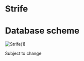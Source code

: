 # Strife

# Database scheme

![Strife(1)](https://user-images.githubusercontent.com/65135632/186252425-de032228-c080-40b7-96b8-e7c048381f7f.png)

Subject to change

